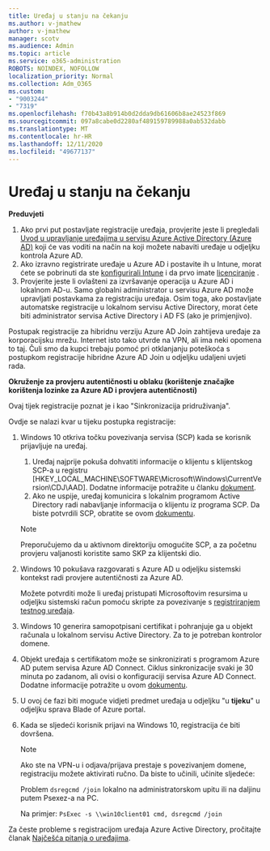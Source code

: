 ```yaml
---
title: Uređaj u stanju na čekanju
ms.author: v-jmathew
author: v-jmathew
manager: scotv
ms.audience: Admin
ms.topic: article
ms.service: o365-administration
ROBOTS: NOINDEX, NOFOLLOW
localization_priority: Normal
ms.collection: Adm_O365
ms.custom:
- "9003244"
- "7319"
ms.openlocfilehash: f70b43a8b914b0d2dda9db61606b8ae24523f869
ms.sourcegitcommit: 097a8cabe0d2280af489159789988a0ab532dabb
ms.translationtype: MT
ms.contentlocale: hr-HR
ms.lasthandoff: 12/11/2020
ms.locfileid: "49677137"
---
```

# <a name="device-in-pending-state"></a>Uređaj u stanju na čekanju

**Preduvjeti**

1. Ako prvi put postavljate registracije uređaja, provjerite jeste li pregledali [Uvod u upravljanje uređajima u servisu Azure Active Directory (Azure AD)](https://docs.microsoft.com/azure/active-directory/devices/overview?WT.mc_id=Portal-Microsoft_Azure_Support) koji će vas voditi na način na koji možete nabaviti uređaje u odjeljku kontrola Azure AD.
2. Ako izravno registrirate uređaje u Azure AD i postavite ih u Intune, morat ćete se pobrinuti da ste [konfigurirali Intune](https://docs.microsoft.com/mem/intune/enrollment/device-enrollment?WT.mc_id=Portal-Microsoft_Azure_Support) i da prvo imate [licenciranje](https://docs.microsoft.com/mem/intune/fundamentals/licenses-assign?WT.mc_id=Portal-Microsoft_Azure_Support) .
3. Provjerite jeste li ovlašteni za izvršavanje operacija u Azure AD i lokalnom AD-u. Samo globalni administrator u servisu Azure AD može upravljati postavkama za registraciju uređaja. Osim toga, ako postavljate automatske registracije u lokalnom servisu Active Directory, morat ćete biti administrator servisa Active Directory i AD FS (ako je primjenjivo).

Postupak registracije za hibridnu verziju Azure AD Join zahtijeva uređaje za korporacijsku mrežu. Internet isto tako utvrde na VPN, ali ima neki opomena to taj. Čuli smo da kupci trebaju pomoć pri otklanjanju poteškoća s postupkom registracije hibridne Azure AD Join u odjeljku udaljeni uvjeti rada.

**Okruženje za provjeru autentičnosti u oblaku (korištenje značajke korištenja lozinke za Azure AD i provjera autentičnosti)**

Ovaj tijek registracije poznat je i kao "Sinkronizacija pridruživanja".

Ovdje se nalazi kvar u tijeku postupka registracije:

1. Windows 10 otkriva točku povezivanja servisa (SCP) kada se korisnik prijavljuje na uređaj.

    1. Uređaj najprije pokuša dohvatiti informacije o klijentu s klijentskog SCP-a u registru [HKEY_LOCAL_MACHINE\SOFTWARE\Microsoft\Windows\CurrentVersion\CDJ\AAD]. Dodatne informacije potražite u članku [dokument](https://docs.microsoft.com/azure/active-directory/devices/hybrid-azuread-join-control).
    1. Ako ne uspije, uređaj komunicira s lokalnim programom Active Directory radi nabavljanje informacija o klijentu iz programa SCP. Da biste potvrdili SCP, obratite se ovom [dokumentu](https://docs.microsoft.com/azure/active-directory/devices/hybrid-azuread-join-manual#configure-a-service-connection-point).

    > [!NOTE]
    > Preporučujemo da u aktivnom direktoriju omogućite SCP, a za početnu provjeru valjanosti koristite samo SKP za klijentski dio.

2. Windows 10 pokušava razgovarati s Azure AD u odjeljku sistemski kontekst radi provjere autentičnosti za Azure AD.

    Možete potvrditi može li uređaj pristupati Microsoftovim resursima u odjeljku sistemski račun pomoću skripte za povezivanje s [registriranjem testnog uređaja](https://gallery.technet.microsoft.com/Test-Device-Registration-3dc944c0).

3. Windows 10 generira samopotpisani certifikat i pohranjuje ga u objekt računala u lokalnom servisu Active Directory. Za to je potreban kontrolor domene.

4. Objekt uređaja s certifikatom može se sinkronizirati s programom Azure AD putem servisa Azure AD Connect. Ciklus sinkronizacije svaki je 30 minuta po zadanom, ali ovisi o konfiguraciji servisa Azure AD Connect. Dodatne informacije potražite u ovom [dokumentu](https://docs.microsoft.com/azure/active-directory/hybrid/how-to-connect-sync-configure-filtering#organizational-unitbased-filtering).

5. U ovoj će fazi biti moguće vidjeti predmet uređaja u odjeljku "u **tijeku**" u odjeljku sprava Blade of Azure portal.

6. Kada se sljedeći korisnik prijavi na Windows 10, registracija će biti dovršena.

    > [!NOTE]
    > Ako ste na VPN-u i odjava/prijava prestaje s povezivanjem domene, registraciju možete aktivirati ručno. Da biste to učinili, učinite sljedeće:
    >
    > Problem `dsregcmd /join` lokalno na administratorskom upitu ili na daljinu putem Psexez-a na PC.
    >
    > Na primjer: `PsExec -s \\win10client01 cmd, dsregcmd /join`

Za česte probleme s registracijom uređaja Azure Active Directory, pročitajte članak [Najčešća pitanja o uređajima](https://docs.microsoft.com/azure/active-directory/devices/faq).
